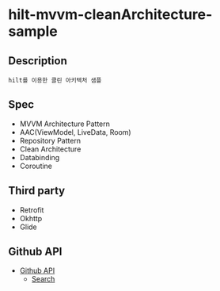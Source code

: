 # hilt-mvvm-cleanArchitecture-sample

## Description
```
hilt를 이용한 클린 아키텍처 샘플
```

## Spec
- MVVM Architecture Pattern
- AAC(ViewModel, LiveData, Room)
- Repository Pattern
- Clean Architecture
- Databinding
- Coroutine

## Third party
- Retrofit
- Okhttp
- Glide

## Github API
- [Github API](https://developer.github.com/v3/)
    - [Search](https://docs.github.com/en/rest/reference/search)


